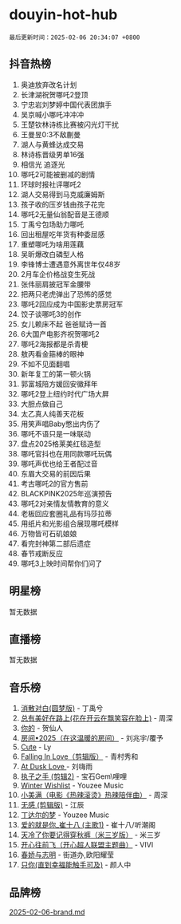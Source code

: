 # douyin-hot-hub

`最后更新时间：2025-02-06 20:34:07 +0800`

## 抖音热榜

1. 奥迪放弃改名计划
1. 长津湖祝贺哪吒2登顶
1. 宁忠岩刘梦婷中国代表团旗手
1. 吴京喊小哪吒冲冲冲
1. 王楚钦林诗栋比赛被闪光灯干扰
1. 王曼昱0:3不敌蒯曼
1. 湖人与黄蜂达成交易
1. 林诗栋晋级男单16强
1. 相信光 追逐光
1. 哪吒2可能被删减的剧情
1. 环球时报社评哪吒2
1. 湖人交易得到马克威廉姆斯
1. 孩子收的压岁钱由孩子花完
1. 哪吒2无量仙翁配音是王德顺
1. 丁禹兮包场助力哪吒
1. 回出租屋吃年货有种委屈感
1. 重塑哪吒为啥用莲藕
1. 吴昕爆改白磷型人格
1. 李锋博士遭遇意外离世年仅48岁
1. 2月车企价格战变生死战
1. 张伟丽肩披冠军金腰带
1. 把两只老虎弹出了恐怖的感觉
1. 哪吒2回应成为中国影史票房冠军
1. 饺子谈哪吒3的创作
1. 女儿赖床不起 爸爸赋诗一首
1. 6大国产电影齐祝贺哪吒2
1. 哪吒2海报都是杀青梗
1. 敖丙看金箍棒的眼神
1. 不如不见面翻唱
1. 新年复工的第一顿火锅
1. 郭富城陪方媛回安徽拜年
1. 哪吒2登上纽约时代广场大屏
1. 大胆点做自己
1. 太乙真人纯善天花板
1. 用笑声唱Baby憋出内伤了
1. 哪吒不语只是一味联动
1. 盘点2025格莱美红毯造型
1. 哪吒官抖也在用同款哪吒玩偶
1. 哪吒声优也给王者配过音
1. 东眉大交易的前因后果
1. 考古哪吒2的官方售前
1. BLACKPINK2025年巡演预告
1. 哪吒2对亲情友情教育的意义
1. 老板回应套圈礼品有玛莎拉蒂
1. 用纸片和光影组合展现哪吒模样
1. 万物皆可石矶娘娘
1. 看完封神第二部后遗症
1. 春节戒断反应
1. 哪吒3上映时间帮你们问了

## 明星榜

暂无数据

## 直播榜

暂无数据

## 音乐榜

1. [消散对白(圆梦版)](https://sf5-hl-cdn-tos.douyinstatic.com/obj/tos-cn-ve-2774/og4jB5I5IizzoZVAAAzWgBMAsMDWoArfwBOiFs) - 丁禹兮
1. [总有美好在路上(花在开云在飘笑容在脸上)](https://sf5-hl-cdn-tos.douyinstatic.com/obj/tos-cn-ve-2774/oU5u7NwtfBIvaNhoQBszOvAlRiAoiWAVVyBMq4) - 周深
1. [你的](https://sf5-hl-cdn-tos.douyinstatic.com/obj/tos-cn-ve-2774/oYuIeKf42jB7sEV6B2upMdpYAgfrQWj0FeRegh) - 贺仙人
1. [房间•2025（在这温暖的房间）](https://sf5-hl-cdn-tos.douyinstatic.com/obj/tos-cn-ve-2774/oMzJcnT8BgIetASeBfwfEeBQVNfACiCifhfZP7g) - 刘兆宇/覆予
1. [Cute](https://sf5-hl-cdn-tos.douyinstatic.com/obj/tos-cn-ve-2774/o4IbIzHWKAAB4wsS5qMBRiiAlEBGTpQRNfFvuo) - Ly
1. [Falling In Love（剪辑版）](https://sf5-hl-cdn-tos.douyinstatic.com/obj/tos-cn-ve-2774/o8ajpA8zzgBPahbBIO8AcKGBLJezFCRd1wfP9f) - 青村秀和
1. [ At Dusk  Love ](https://sf5-hl-cdn-tos.douyinstatic.com/obj/tos-cn-ve-2774/o8CrpCf5CaYgI4ZrtQgMQAFEfuGqNnRSDQAPBc) - 刘嗨雨
1. [执子之手 (剪辑2)](https://sf5-hl-cdn-tos.douyinstatic.com/obj/tos-cn-ve-2774/oUoZLQjCc31XzqsBnBQUNgeKtYPBcgbFDwtfcu) - 宝石Gem\哩哩
1. [Winter Wishlist](https://sf5-hl-cdn-tos.douyinstatic.com/obj/tos-cn-ve-2774/oIIgUOeamCFCVAzxN6MFRLIBlLGpUqQxeeHrLE) - Youzee Music
1. [小美满（电影《热辣滚烫》热辣陪伴曲）](https://sf3-cdn-tos.douyinstatic.com/obj/tos-cn-ve-2774/o0GAn2lSgfZIDUgtevCGDQYnFg4CwnrBaxbTZL) - 周深
1. [无感 (剪辑版)](https://sf5-hl-cdn-tos.douyinstatic.com/obj/tos-cn-ve-2774/o0eIsUzJBDlQaQFC5OFlgbMEZC1TFYBftOBn6p) - 江辰
1. [丁达尔的梦](https://sf5-hl-cdn-tos.douyinstatic.com/obj/tos-cn-ve-2774/oMU3WirUZBVQkAC9ccG5P2IQirziZM2RTInUY) - Youzee Music
1. [爱的就是你_崔十八 (主歌1)](https://sf5-hl-cdn-tos.douyinstatic.com/obj/tos-cn-ve-2774/oI5BO5DhFZ6UTcNCnZaOCBLtZ7WIMQGfgnXf5E) - 崔十八/听潮阁
1. [天冷了你要记得穿秋裤（米三岁版）](https://sf5-hl-cdn-tos.douyinstatic.com/obj/tos-cn-ve-2774/oQlIwVIDWiZ6BQilAorS7MA0AgCkQDvcZAdm1) - 米三岁
1. [开心往前飞（开心超人联盟主题曲）](https://sf5-hl-cdn-tos.douyinstatic.com/obj/tos-cn-ve-2774/9d8fb7c82cf1421fb93a9fe925275e0a) - VIVI
1. [春娇与志明](https://sf5-hl-cdn-tos.douyinstatic.com/obj/tos-cn-ve-2774/e530d8fceb7044b39707d7f9ff54add1) - 街道办,欧阳耀莹
1. [只你(直到幸福能触手可及)](https://sf5-hl-cdn-tos.douyinstatic.com/obj/tos-cn-ve-2774/o0lBkRDzFTeaVSUz3ZZSCBVtZ5DIMQGfgmEAuE) - 颜人中

## 品牌榜

[2025-02-06-brand.md](2025-02-06-brand.md)
